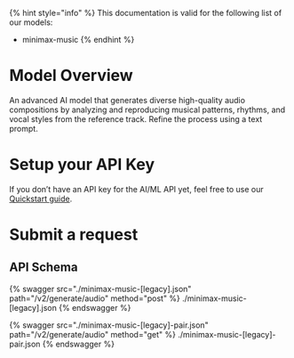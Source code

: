 [#references:start]: <> ({ "template": "openapi" })
{% hint style="info" %}
This documentation is valid for the following list of our models:
* minimax-music
{% endhint %}

# Model Overview
An advanced AI model that generates diverse high-quality audio compositions by analyzing and reproducing musical patterns, rhythms, and vocal styles from the reference track. Refine the process using a text prompt.

# Setup your API Key
If you don’t have an API key for the AI/ML API yet, feel free to use our [Quickstart guide](https://docs.aimlapi.com/quickstart/setting-up).

# Submit a request
## API Schema
{% swagger src="./minimax-music-[legacy].json" path="/v2/generate/audio" method="post" %}
./minimax-music-[legacy].json
{% endswagger %}

{% swagger src="./minimax-music-[legacy]-pair.json" path="/v2/generate/audio" method="get" %}
./minimax-music-[legacy]-pair.json
{% endswagger %}

[#references:end]: <> ({})